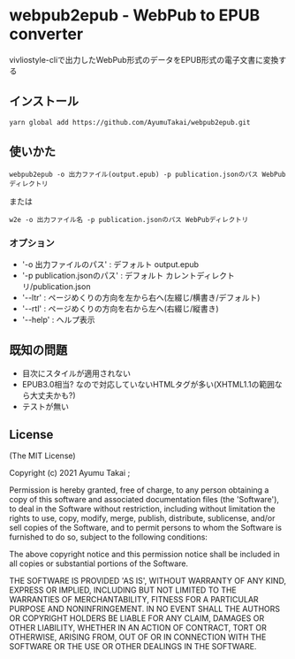 # webpub2epub - WebPub to EPUB converter

vivliostyle-cliで出力したWebPub形式のデータをEPUB形式の電子文書に変換する

## インストール

    yarn global add https://github.com/AyumuTakai/webpub2epub.git

## 使いかた

    webpub2epub -o 出力ファイル(output.epub) -p publication.jsonのパス WebPubディレクトリ

または

    w2e -o 出力ファイル名 -p publication.jsonのパス WebPubディレクトリ

### オプション

* '-o 出力ファイルのパス' : デフォルト output.epub
* '-p publication.jsonのパス' : デフォルト カレントディレクトリ/publication.json
* '--ltr' : ページめくりの方向を左から右へ(左綴じ/横書き/デフォルト)
* '--rtl' : ページめくりの方向を右から左へ(右綴じ/縦書き)
* '--help' : ヘルプ表示

## 既知の問題

* 目次にスタイルが適用されない
* EPUB3.0相当? なので対応していないHTMLタグが多い(XHTML1.1の範囲なら大丈夫かも?)
* テストが無い

## License

(The MIT License)

Copyright (c) 2021 Ayumu Takai ;

Permission is hereby granted, free of charge, to any person obtaining
a copy of this software and associated documentation files (the
'Software'), to deal in the Software without restriction, including
without limitation the rights to use, copy, modify, merge, publish,
distribute, sublicense, and/or sell copies of the Software, and to
permit persons to whom the Software is furnished to do so, subject to
the following conditions:

The above copyright notice and this permission notice shall be
included in all copies or substantial portions of the Software.

THE SOFTWARE IS PROVIDED 'AS IS', WITHOUT WARRANTY OF ANY KIND,
EXPRESS OR IMPLIED, INCLUDING BUT NOT LIMITED TO THE WARRANTIES OF
MERCHANTABILITY, FITNESS FOR A PARTICULAR PURPOSE AND NONINFRINGEMENT.
IN NO EVENT SHALL THE AUTHORS OR COPYRIGHT HOLDERS BE LIABLE FOR ANY
CLAIM, DAMAGES OR OTHER LIABILITY, WHETHER IN AN ACTION OF CONTRACT,
TORT OR OTHERWISE, ARISING FROM, OUT OF OR IN CONNECTION WITH THE
SOFTWARE OR THE USE OR OTHER DEALINGS IN THE SOFTWARE.
